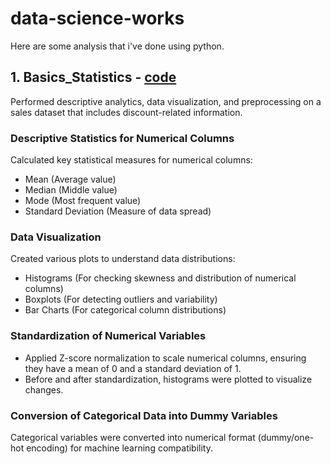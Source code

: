 # data-science-works
Here are some analysis that i've done using python.

## 1. Basics_Statistics - [code](Basic_Statistics-1.ipynb) 
Performed descriptive analytics, data visualization, and preprocessing on a sales dataset that includes discount-related information.

### Descriptive Statistics for Numerical Columns
Calculated key statistical measures for numerical columns:

- Mean (Average value)
- Median (Middle value)
- Mode (Most frequent value)
- Standard Deviation (Measure of data spread)

### Data Visualization
Created various plots to understand data distributions:

- Histograms (For checking skewness and distribution of numerical columns)
- Boxplots (For detecting outliers and variability)
- Bar Charts (For categorical column distributions)

### Standardization of Numerical Variables

- Applied Z-score normalization to scale numerical columns, ensuring they have a mean of 0 and a standard deviation of 1.
- Before and after standardization, histograms were plotted to visualize changes.

### Conversion of Categorical Data into Dummy Variables
Categorical variables were converted into numerical format (dummy/one-hot encoding) for machine learning compatibility.


